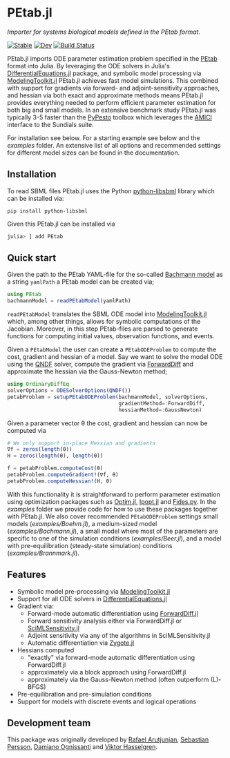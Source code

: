 # PEtab.jl
*Importer for systems biological models defined in the PEtab format.*

[![Stable](https://img.shields.io/badge/docs-stable-blue.svg)](https://sebapersson.github.io/PEtab.jl/stable/)
[![Dev](https://img.shields.io/badge/docs-dev-blue.svg)](https://sebapersson.github.io/PEtab.jl/dev/)
[![Build Status](https://github.com/sebapersson/PEtab.jl/actions/workflows/CI.yml/badge.svg?branch=main)](https://github.com/sebapersson/PEtab.jl/actions/workflows/CI.yml?query=branch%3Amain)

PEtab.jl imports ODE parameter estimation problem specified in the [PEtab](https://github.com/PEtab-dev/PEtab) format into Julia. By leveraging the ODE solvers in Julia's [DifferentialEquations.jl](https://github.com/SciML/DifferentialEquations.jl) package, and symbolic model processing via [ModelingToolkit.jl](https://github.com/SciML/ModelingToolkit.jl) PEtab.jl achieves fast model simulations. This combined with support for gradients via forward- and adjoint-sensitivity approaches, and hessian via both exact and approximate methods means PEtab.jl provides everything needed to perform efficient parameter estimation for both big and small models. In an extensive benchmark study PEtab.jl was typically 3-5 faster than the [PyPesto](https://github.com/ICB-DCM/pyPESTO) toolbox which leverages the [AMICI](https://github.com/AMICI-dev/AMICI) interface to the Sundials suite.

For installation see below. For a starting example see below and the *examples* folder. An extensive list of all options and recommended settings for different model sizes can be found in the documentation.

## Installation

To read SBML files PEtab.jl uses the Python [python-libsbml](https://pypi.org/project/python-libsbml/) library which can be installed via:

```
pip install python-libsbml
```

Given this PEtab.jl can be installed via

```julia
julia> ] add PEtab
```

## Quick start

Given the path to the PEtab YAML-file for the so-called [Bachmann model](https://github.com/Benchmarking-Initiative/Benchmark-Models-PEtab/tree/master/Benchmark-Models/Bachmann_MSB2011) as a string `yamlPath` a PEtab model can be created via;

```julia
using PEtab
bachmannModel = readPEtabModel(yamlPath)
```

`readPEtabModel` translates the SBML ODE model into [ModelingToolkit.jl](https://github.com/SciML/ModelingToolkit.jl) which, among other things, allows for symbolic computations of the Jacobian. Moreover, in this step PEtab-files are parsed to generate functions for computing initial values, observation functions, and events.

Given a `PEtabModel` the user can create a `PEtabODEProblem` to compute the cost, gradient and hessian of a model. Say we want to solve the model ODE using the [QNDF](https://docs.sciml.ai/DiffEqDocs/stable/solvers/ode_solve/) solver, compute the gradient via [ForwardDiff](https://github.com/JuliaDiff/ForwardDiff.jl) and approximate the hessian via the Gauss-Newton method;

```julia
using OrdinaryDiffEq
solverOptions = ODESolverOptions(QNDF())
petabProblem = setupPEtabODEProblem(bachmannModel, solverOptions, 
                                    gradientMethod=:ForwardDiff, 
                                    hessianMethod=:GaussNewton)
```

Given a parameter vector θ the cost, gradient and hessian can now be computed via
```julia
# We only support in-place Hessian and gradients
∇f = zeros(length(θ))
H = zeros(length(θ), length(θ))

f = petabProblem.computeCost(θ)
petabProblem.computeGradient!(∇f, θ)
petabProblem.computeHessian!(H, θ)
```

With this functionality it is straightforward to perform parameter estimation using optimization packages such as [Optim.jl](https://github.com/JuliaNLSolvers/Optim.jl), [Ipopt.jl](https://github.com/jump-dev/Ipopt.jl) and [Fides.py](https://github.com/fides-dev/fides). In the *examples* folder we provide code for how to use these packages together with PEtab.jl. We also cover recommended `PEtabODEProblem` settings small models (*examples/Boehm.jl*), a medium-sized model (*examples/Bachmann.jl*), a small model where most of the parameters are specific to one of the simulation conditions (*examples/Beer.jl*), and a model with pre-equilibration (steady-state simulation) conditions (*examples/Brannmark.jl*).

## Features

* Symbolic model pre-processing via [ModelingToolkit.jl](https://github.com/SciML/ModelingToolkit.jl)
* Support for all ODE solvers in [DifferentialEquations.jl](https://github.com/SciML/DifferentialEquations.jl)
* Gradient via:
    * Forward-mode automatic differentiation using [ForwardDiff.jl](https://github.com/JuliaDiff/ForwardDiff.jl)
    * Forward sensitivity analysis either via ForwardDiff.jl or [SciMLSensitivity.jl](https://github.com/SciML/SciMLSensitivity.jl)
    * Adjoint sensitivity via any of the algorithms in SciMLSensitivity.jl
    * Automatic differentiation via [Zygote.jl](https://github.com/FluxML/Zygote.jl)
* Hessians computed
    * "exactly" via forward-mode automatic differentiation using ForwardDiff.jl
    * approximately via a block approach using ForwardDiff.jl
    * approximately via the Gauss-Newton method (often outperform (L)-BFGS)
* Pre-equilibration and pre-simulation conditions
* Support for models with discrete events and logical operations


## Development team

This package was originally developed by [Rafael Arutjunjan](https://github.com/RafaelArutjunjan), [Sebastian Persson](https://github.com/sebapersson), [Damiano Ognissanti](https://github.com/damianoognissanti) and [Viktor Hasselgren](https://github.com/CleonII).
